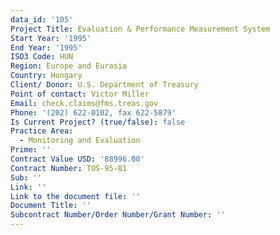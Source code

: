 ```yaml
---
data_id: '105'
Project Title: Evaluation & Performance Measurement System
Start Year: '1995'
End Year: '1995'
ISO3 Code: HUN
Region: Europe and Eurasia
Country: Hungary
Client/ Donor: U.S. Department of Treasury
Point of contact: Victor Miller
Email: check.claims@fms.treas.gov
Phone: '(202) 622-0102, fax 622-5879'
Is Current Project? (true/false): false
Practice Area:
  - Monitoring and Evaluation
Prime: ''
Contract Value USD: '88996.00'
Contract Number: TOS-95-81
Sub: ''
Link: ''
Link to the document file: ''
Document Title: ''
Subcontract Number/Order Number/Grant Number: ''
---
```


